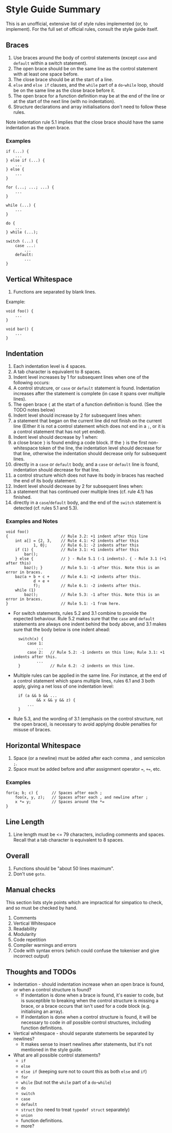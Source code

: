 # Style Guide Summary

This is an unofficial, extensive list of style rules implemented
(or, to implement).
For the full set of official rules, consult the style guide itself.

## Braces

1. Use braces around the body of control statements (except `case` and `default`
   within a switch statement).
2. The open brace should be on the same line as the control statement with at
   least one space before.
3. The close brace should be at the start of a line.
4. `else` and `else if` clauses, and the `while` part of a `do`-`while` loop,
   should be on the same line as the close brace before it.
5. The open brace for a function definition may be at the end of the line or
   at the start of the next line (with no indentation).
6. Structure declarations and array initialisations don't need to follow these rules.

Note indentation rule 5.1 implies that the close brace should have the same
indentation as the open brace.

### Examples

    if (...) {
        ...
    } else if (...) {
        ...
    } else {
        ...
    }

    for (...; ...; ...) {
        ...
    }

    while (...) {
        ...
    }

    do {
        ...
    } while (...);

    switch (...) {
        case ...:
            ...
        default:
            ...
    }

## Vertical Whitespace

1. Functions are separated by blank lines.

Example:

    void foo() {
        ...
    }

    void bar() {
        ...
    }

## Indentation

1. Each indentation level is 4 spaces.
2. A tab character is equivalent to 8 spaces.
3. Indent level increases by 1 for subsequent lines when one of the following occurs:
 1. A control strutcure, or `case` or `default` statement is found. Indentation
    increases after the statement is complete (in case
    it spans over multiple lines).
 2. The open brace `{` at the start of a function definition is found.
    (See the TODO notes below)
4. Indent level should increase by 2 for subsequent lines when:
 1. a statement that began on the current line did not finish on the current line
    (Either it is not a control statement which does not end in a `;`, or it is
    a control statement that has not yet ended).
5. Indent level should decrease by 1 when:
 1. a close brace `}` is found ending a code block.
    If the `}` is the first non-whitespace token of
    the line, the indentation level should decrease for that line, otherwise the
    indentation should decrease only for subsequent lines.
 2. directly in a `case` or `default` body, and a `case` or `default` line
    is found, indentation should decrease for that line.
 3. a control structure which does not have its body in braces has reached the
    end of its body statement.
6. Indent level should decrease by 2 for subsequent lines when:
 1. a statement that has continued over multiple lines (cf. rule 4.1) has finished.
 2. directly in a `case`/`default` body, and the end of the `switch` statement
    is detected (cf. rules 5.1 and 5.3).

### Examples and Notes

    void foo()
    {                       // Rule 3.2: +1 indent after this line
        int a[] = {2, 3,    // Rule 4.1: +2 indents after this
                1, 0};      // Rule 6.1: -2 indents after this
        if (1) {            // Rule 3.1: +1 indents after this
            bar();
        } else {            // } - Rule 5.1 (-1 indents). { - Rule 3.1 (+1 after this)
            baz(); }        // Rule 5.1: -1 after this. Note this is an error in braces.
        baz(a + b + c +     // Rule 4.1: +2 indents after this.
                d + e +
                f);         // Rule 6.1: -2 indents after this.
        while (1)
            baz();          // Rule 5.3: -1 after this. Note this is an error in braces.
    }                       // Rule 5.1: -1 from here.

* For switch statements, rules 5.2 and 3.1 combine to provide the expected behaviour.
  Rule 5.2 makes sure that the `case` and `default` statements are always one indent
  behind the body above, and 3.1 makes sure that the body below is one indent ahead:

        switch(x) {
            case 1:
                ...
            case 2:   // Rule 5.2: -1 indents on this line; Rule 3.1: +1 indents after this.
                ...
        }             // Rule 6.2: -2 indents on this line.

* Multiple rules can be applied in the same line. For instance, at the end of
  a control statement which spans multiple lines, rules 6.1 and 3 both apply,
  giving a net loss of one indentation level:

        if (a && b && ...
                && x && y && z) {
            ...
        }

* Rule 5.3, and the wording of 3.1 (emphasis on the control structure, not the
  open brace), is necessary to avoid applying double penalties for misuse of braces.

## Horizontal Whitespace

1. Space (or a newline) must be added after each comma `,` and semicolon `;`.
2. Space must be added before and after assignment operator `=`, `+=`, etc.

### Examples

    for(a; b; c) {      // Spaces after each ;
        foo(x, y, z);   // Spaces after each , and newline after ;
        x *= y;         // Spaces around the *=
    }

## Line Length

1. Line length must be &lt;= 79 characters, including comments and spaces.
   Recall that a tab character is equivalent to 8 spaces.

## Overall

1. Functions should be "about 50 lines maximum".
2. Don't use `goto`.

## Manual checks

This section lists style points which are impractical for simpatico to check,
and so must be checked by hand.

1. Comments
2. Vertical Whitespace
2. Readability
3. Modularity
4. Code repetition
5. Compiler warnings and errors
6. Code with syntax errors (which could confuse the tokeniser and give incorrect
   output)


## Thoughts and TODOs

* Indentation - should indentation increase when an open brace is found, or
  when a control structure is found?
  * If indentation is done when a brace is found, it's easier to code, but is
   susceptible to breaking when the control structure is missing a brace, or a
   brace occurs that isn't used for a code block (e.g. initialising an array).
  * If indentation is done when a control structure is found, it will be necessary
   to code in _all_ possible control structures, including function definitions.
* Vertical whitespace - should separate statements be separated by newlines?
  * It makes sense to insert newlines after statements, but it's not mentioned in
   the style guide.
* What are all possible control statements?
  * `if`
  * `else`
  * `else if` (keeping sure not to count this as both `else` and `if`)
  * `for`
  * `while` (but not the `while` part of a `do`-`while`)
  * `do`
  * `switch`
  * `case`
  * `default`
  * `struct` (no need to treat `typedef struct` separately)
  * `union`
  * function definitions.
  * more?
